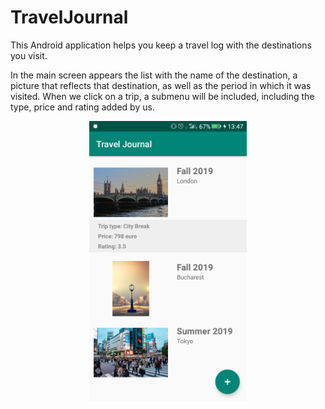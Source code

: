 # TravelJournal

This Android application helps you keep a travel log with the destinations you visit.

In the main screen appears the list with the name of the destination, a picture that reflects that destination, as well as the period in which it was visited. When we click on a trip, a submenu will be included, including the type, price and rating added by us.
<p align="center">
  <img src="https://github.com/andreiG98/TravelJournal/blob/master/travel_journal_images/Screenshot_20190919-134727.png" width="50%" title="main screen">
</p>
